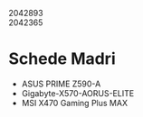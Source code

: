2042893  
2042365

# Schede Madri

* ASUS PRIME Z590-A
* Gigabyte-X570-AORUS-ELITE
* MSI X470 Gaming Plus MAX